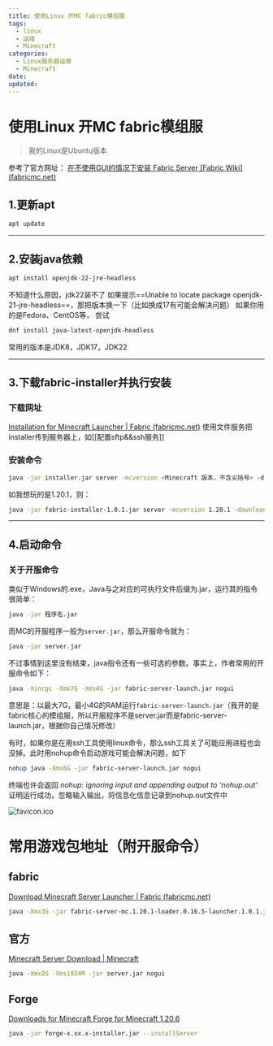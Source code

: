 ```yaml
---
title: 使用Linux 开MC fabric模组服
tags:
  - linux
  - 运维
  - Minecraft
categories:
  - Linux服务器运维
  - Minecraft
date:
updated:
---
```

# 使用Linux 开MC fabric模组服
> 我的Linux是Ubuntu版本

参考了官方网址：
[在不使用GUI的情况下安装 Fabric Server [Fabric Wiki] (fabricmc.net)](https://fabricmc.net/wiki/zh_cn:player:tutorials:install_server)
## 1.更新apt
``` bash
apt update
```
---
## 2.安装java依赖
``` bash
apt install openjdk-22-jre-headless
```
不知道什么原因，jdk22装不了
如果提示==Unable to locate package openjdk-21-jre-headless==，那把版本换一下（比如换成17有可能会解决问题）
如果你用的是Fedora、CentOS等， 尝试
``` bash
dnf install java-latest-openjdk-headless
```
常用的版本是JDK8，JDK17，JDK22

---

## 3.下载fabric-installer并执行安装
### 下载网址
[Installation for Minecraft Launcher | Fabric (fabricmc.net)](https://fabricmc.net/use/installer/)
使用文件服务把installer传到服务器上，如[[配置sftp&&ssh服务]]
### 安装命令
``` bash
java -jar installer.jar server -mcversion <Minecraft 版本，不含尖括号> -downloadMinecraft
```
如我想玩的是1.20.1，则：
``` bash
java -jar fabric-installer-1.0.1.jar server -mcversion 1.20.1 -downloadMinecraft
```
---
## 4.启动命令
### 关于开服命令
类似于Windows的.exe，Java与之对应的可执行文件后缀为.jar，运行其的指令很简单：
``` bash
java -jar 程序名.jar
```
而MC的开服程序一般为`server.jar`，那么开服命令就为：
``` bash
java -jar server.jar
```
不过事情到这里没有结束，java指令还有一些可选的参数。事实上，作者常用的开服命令如下：
``` bash
java -Xincgc -Xmx7G -Xms4G -jar fabric-server-launch.jar nogui
```
意思是：以最大7G，最小4G的RAM运行`fabric-server-launch.jar`（我开的是fabric核心的模组服，所以开服程序不是server.jar而是fabric-server-launch.jar，根据你自己情况修改）

有时，如果你是在用ssh工具使用linux命令，那么ssh工具关了可能应用进程也会没掉。此时用nohup命令启动游戏可能会解决问题，如下
``` bash
nohup java -Xmx6G -jar fabric-server-launch.jar nogui
```
终端也许会返回
*nohup: ignoring input and appending output to ‘nohup.out’* 
证明运行成功，忽略输入输出，将信息化信息记录到nohup.out文件中

![favicon.ico](https://leaves520-1326362500.cos.ap-nanjing.myqcloud.com/favicon.ico)



# 常用游戏包地址（附开服命令）
## fabric
[Download Minecraft Server Launcher | Fabric (fabricmc.net)](https://fabricmc.net/use/server/)
``` bash
java -Xmx3G -jar fabric-server-mc.1.20.1-loader.0.16.5-launcher.1.0.1.jar nogui
```
## 官方
[Minecraft Server Download | Minecraft](https://www.minecraft.net/en-us/download/server)
``` bash
java -Xmx2G -Xms1024M -jar server.jar nogui
```
## Forge
[Downloads for Minecraft Forge for Minecraft 1.20.6](https://files.minecraftforge.net/net/minecraftforge/forge/)
``` bash
java -jar forge-x.xx.x-installer.jar --installServer
```
